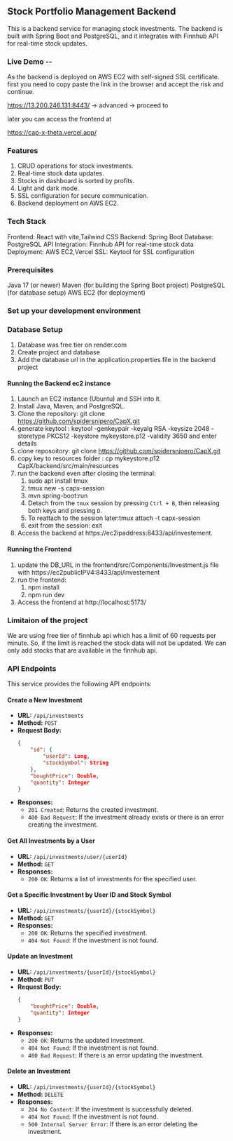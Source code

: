 ## Stock Portfolio Management Backend

This is a backend service for managing stock investments. The backend is built with Spring Boot and PostgreSQL, and it integrates with Finnhub API for real-time stock updates.

### Live Demo --

As the backend is deployed on AWS EC2 with self-signed SSL certificate.
first you need to copy paste the link in the browser and accept the risk and continue.

https://13.200.246.131:8443/ -> advanced -> proceed to

later you can access the frontend at

https://cap-x-theta.vercel.app/

### Features

1. CRUD operations for stock investments.
2. Real-time stock data updates.
3. Stocks in dashboard is sorted by profits.
4. Light and dark mode.
5. SSL configuration for secure communication.
6. Backend deployment on AWS EC2.

### Tech Stack

Frontend: React with vite,Tailwind CSS
Backend: Spring Boot
Database: PostgreSQL
API Integration: Finnhub API for real-time stock data
Deployment: AWS EC2,Vercel
SSL: Keytool for SSL configuration

### Prerequisites

Java 17 (or newer)
Maven (for building the Spring Boot project)
PostgreSQL (for database setup)
AWS EC2 (for deployment)

### Set up your development environment

### Database Setup

1. Database was free tier on render.com
2. Create project and database
3. Add the database url in the application.properties file in the backend project

#### Running the Backend ec2 instance

1. Launch an EC2 instance (Ubuntu) and SSH into it.
2. Install Java, Maven, and PostgreSQL.
3. Clone the repository:
   git clone https://github.com/spidersnipero/CapX.git
4. generate keytool :
   keytool -genkeypair -keyalg RSA -keysize 2048 -storetype PKCS12 -keystore mykeystore.p12 -validity 3650
   and enter details
5. clone reposoitory:
   git clone https://github.com/spidersnipero/CapX.git
6. copy key to resources folder :
   cp mykeystore.p12 CapX/backend/src/main/resources
7. run the backend even after closing the terminal:
   1. sudo apt install tmux
   2. tmux new -s capx-session
   3. mvn spring-boot:run
   4. Detach from the `tmux` session by pressing `Ctrl + B`, then releasing both keys and pressing `D`.
   5. To reattach to the session later:tmux attach -t capx-session
   6. exit from the session: exit
8. Access the backend at https://ec2ipaddress:8433/api/investement.

#### Running the Frontend

1. update the DB_URL in the frontend/src/Components/Investment.js file with https://ec2publicIPV4:8433/api/investement
2. run the frontend:
   1. npm install
   2. npm run dev
3. Access the frontend at http://localhost:5173/

### Limitaion of the project

We are using free tier of finnhub api which has a limit of 60 requests per minute.
So, if the limit is reached the stock data will not be updated.
We can only add stocks that are available in the finnhub api.

### API Endpoints

This service provides the following API endpoints:

#### Create a New Investment

- **URL:** `/api/investments`
- **Method:** `POST`
- **Request Body:**
  ```json
  {
      "id": {
          "userId": Long,
          "stockSymbol": String
      },
      "boughtPrice": Double,
      "quantity": Integer
  }
  ```
- **Responses:**
  - `201 Created`: Returns the created investment.
  - `400 Bad Request`: If the investment already exists or there is an error creating the investment.

#### Get All Investments by a User

- **URL:** `/api/investments/user/{userId}`
- **Method:** `GET`
- **Responses:**
  - `200 OK`: Returns a list of investments for the specified user.

#### Get a Specific Investment by User ID and Stock Symbol

- **URL:** `/api/investments/{userId}/{stockSymbol}`
- **Method:** `GET`
- **Responses:**
  - `200 OK`: Returns the specified investment.
  - `404 Not Found`: If the investment is not found.

#### Update an Investment

- **URL:** `/api/investments/{userId}/{stockSymbol}`
- **Method:** `PUT`
- **Request Body:**
  ```json
  {
      "boughtPrice": Double,
      "quantity": Integer
  }
  ```
- **Responses:**
  - `200 OK`: Returns the updated investment.
  - `404 Not Found`: If the investment is not found.
  - `400 Bad Request`: If there is an error updating the investment.

#### Delete an Investment

- **URL:** `/api/investments/{userId}/{stockSymbol}`
- **Method:** `DELETE`
- **Responses:**
  - `204 No Content`: If the investment is successfully deleted.
  - `404 Not Found`: If the investment is not found.
  - `500 Internal Server Error`: If there is an error deleting the investment.

